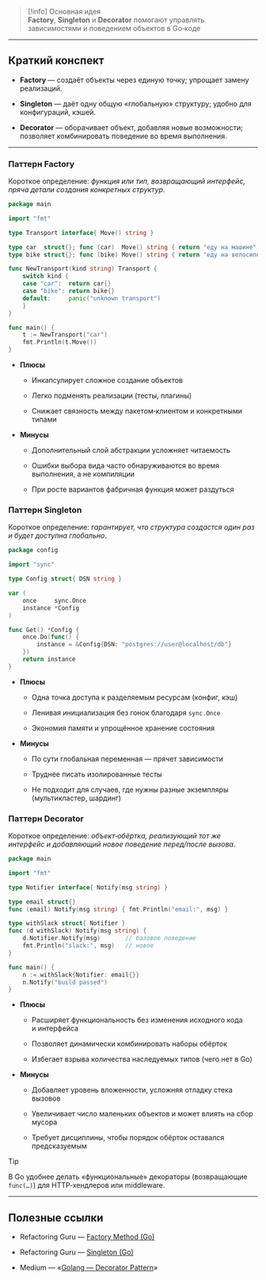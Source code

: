 > [!info] Основная идея  
> **Factory**, **Singleton** и **Decorator** помогают управлять зависимостями и поведением объектов в Go‑коде

---

## Краткий конспект

- **Factory** — создаёт объекты через единую точку; упрощает замену реализаций.
    
- **Singleton** — даёт одну общую «глобальную» структуру; удобно для конфигураций, кэшей.
    
- **Decorator** — оборачивает объект, добавляя новые возможности; позволяет комбинировать поведение во время выполнения.
    

---

### Паттерн Factory

Короткое определение: _функция или тип, возвращающий интерфейс, пряча детали создания конкретных структур_.

```go
package main

import "fmt"

type Transport interface{ Move() string }

type car  struct{}; func (car)  Move() string { return "еду на машине" }
type bike struct{}; func (bike) Move() string { return "еду на велосипеде" }

func NewTransport(kind string) Transport {
	switch kind {
	case "car":  return car{}
	case "bike": return bike{}
	default:     panic("unknown transport")
	}
}

func main() {
	t := NewTransport("car")
	fmt.Println(t.Move())
}
```

- **Плюсы**
    
    - Инкапсулирует сложное создание объектов
        
    - Легко подменять реализации (тесты, плагины)
        
    - Снижает связность между пакетом‑клиентом и конкретными типами
        
- **Минусы**
    
    - Дополнительный слой абстракции усложняет читаемость
        
    - Ошибки выбора вида часто обнаруживаются во время выполнения, а не компиляции
        
    - При росте вариантов фабричная функция может раздуться
        

### Паттерн Singleton

Короткое определение: _гарантирует, что структура создастся один раз и будет доступна глобально_.

```go
package config

import "sync"

type Config struct{ DSN string }

var (
	once     sync.Once
	instance *Config
)

func Get() *Config {
	once.Do(func() {
		instance = &Config{DSN: "postgres://user@localhost/db"}
	})
	return instance
}
```

- **Плюсы**
    
    - Одна точка доступа к разделяемым ресурсам (конфиг, кэш)
        
    - Ленивая инициализация без гонок благодаря `sync.Once`
        
    - Экономия памяти и упрощённое хранение состояния
        
- **Минусы**
    
    - По сути глобальная переменная — прячет зависимости
        
    - Труднее писать изолированные тесты
        
    - Не подходит для случаев, где нужны разные экземпляры (мультикластер, шардинг)
        

### Паттерн Decorator

Короткое определение: _объект‑обёртка, реализующий тот же интерфейс и добавляющий новое поведение перед/после вызова_.

```go
package main

import "fmt"

type Notifier interface{ Notify(msg string) }

type email struct{}
func (email) Notify(msg string) { fmt.Println("email:", msg) }

type withSlack struct{ Notifier }
func (d withSlack) Notify(msg string) {
	d.Notifier.Notify(msg)       // базовое поведение
	fmt.Println("slack:", msg)   // новое
}

func main() {
	n := withSlack{Notifier: email{}}
	n.Notify("build passed")
}
```

- **Плюсы**
    
    - Расширяет функциональность без изменения исходного кода и интерфейса
        
    - Позволяет динамически комбинировать наборы обёрток
        
    - Избегает взрыва количества наследуемых типов (чего нет в Go)
        
- **Минусы**
    
    - Добавляет уровень вложенности, усложняя отладку стека вызовов
        
    - Увеличивает число маленьких объектов и может влиять на сбор мусора
        
    - Требует дисциплины, чтобы порядок обёрток оставался предсказуемым
        

> [!tip]  
> В Go удобнее делать «функциональные» декораторы (возвращающие `func(…)`) для HTTP‑хендлеров или middleware.

---

## Полезные ссылки

- Refactoring Guru — [Factory Method (Go)](https://refactoring.guru/design-patterns/factory-method/go/example?utm_source=chatgpt.com)
    
- Refactoring Guru — [Singleton (Go)](https://refactoring.guru/design-patterns/singleton/go/example?utm_source=chatgpt.com)
    
- Medium — «[Golang — Decorator Pattern](https://medium.com/%40MTrax/golang-decorator-pattern-87b5aecc28d7?utm_source=chatgpt.com)»
